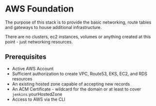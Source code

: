 # AWS Foundation
The purpose of this stack is to provide the basic networking, route tables and gateways to house additional infrastructure.

There are no clusters, ec2 instances, volumes or anything created at this point - just networking resources.

## Prerequisites
 * Active AWS Account
 * Sufficient authorization to create VPC, Route53, EKS, EC2, and RDS resources
 * An existing hosted zone capable of accepting new records
 * An ACM Certificate - wildcard for the domain or at least to cover `jenkins`.yourHostedZone
 * Access to AWS via the CLI
